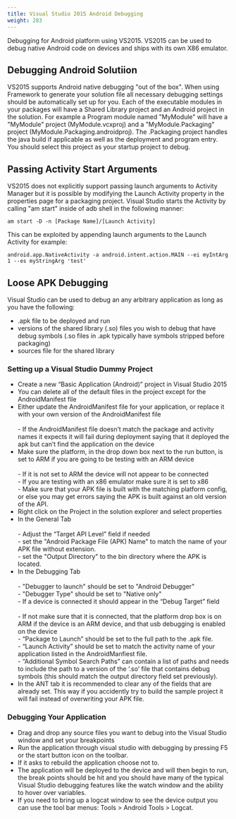 ```yaml
---
title: Visual Studio 2015 Android Debugging
weight: 283
---
```


Debugging for Android platform using VS2015. VS2015 can be used to debug native Android code on devices and ships with its own X86 emulator.

<a name="Android Solution"></a>
## Debugging Android Solutiion ##

VS2015 supports Android native debugging &quot;out of the box&quot;. When using Framework to generate your solution file all necessary debugging settings should be
automatically set up for you. Each of the executable modules in your packages will have a Shared Library project and an Android project in the solution.
For example a Program module named &quot;MyModule&quot; will have a &quot;MyModule&quot; project (MyModule.vcxproj) and a &quot;MyModule.Packaging&quot; project (MyModule.Packaging.androidproj).
The .Packaging project handles the java build if applicable as well as the deployment and program entry. You should select this project as your startup project to
debug.

<a name="Activity Arguments"></a>
## Passing Activity Start Arguments ##

VS2015 does not explicitly support passing launch arguments to Activity Manager but it is possible by modifying the Launch Activity property in the properties
page for a packaging project. Visual Studio starts the Activity by calling &quot;am start&quot; inside of adb shell in the following manner:


```
am start -D -n [Package Name]/[Launch Activity]
```
This can be exploited by appending launch arguments to the Launch Activity for example:


```
android.app.NativeActivity -a android.intent.action.MAIN --ei myIntArg 1 --es myStringArg 'test'
```
<a name="APK Debugging"></a>
## Loose APK Debugging ##

Visual Studio can be used to debug an any arbitrary application as long as you have the following:

 - .apk file to be deployed and run
 - versions of the shared library (.so) files you wish to debug that have debug symbols (.so files in .apk typically have symbols stripped before packaging)
 - sources file for the shared library

<a name="Dummy Project"></a>
### Setting up a Visual Studio Dummy Project ###

 - Create a new “Basic Application (Android)” project in Visual Studio 2015
 - You can delete all of the default files in the project except for the AndroidManifest file
 - Either update the AndroidManifest file for your application, or replace it with your own version of the AndroidManifest file<br><br>  - If the AndroidManifest file doesn’t match the package and activity names it expects it will fail during deployment saying that it deployed the apk but can’t find the application on the device
 - Make sure the platform, in the drop down box next to the run button, is set to ARM if you are going to be testing with an ARM device<br><br>  - If it is not set to ARM the device will not appear to be connected<br>  - If you are testing with an x86 emulator make sure it is set to x86<br>  - Make sure that your APK file is built with the matching platform config, or else you may get errors saying the APK is built against an old version of the API.
 - Right click on the Project in the solution explorer and select properties
 - In the General Tab<br><br>  - Adjust the “Target API Level” field if needed<br>  - set the &quot;Android Package File (APK) Name&quot; to match the name of your APK file without extension.<br>  - set the &quot;Output Directory&quot; to the bin directory where the APK is located.
 - In the Debugging Tab<br><br>  - &quot;Debugger to launch&quot; should be set to &quot;Android Debugger&quot;<br>  - &quot;Debugger Type&quot; should be set to &quot;Native only&quot;<br>  - If a device is connected it should appear in the “Debug Target” field<br><br>   - If not make sure that it is connected, that the platform drop box is on ARM if the device is an ARM device, and that usb debugging is enabled on the device<br>  - “Package to Launch” should be set to the full path to the .apk file.<br>  - “Launch Activity” should be set to match the activity name of your application listed in the AndroidManfiest file.<br>  - “Additional Symbol Search Paths” can contain a list of paths and needs to include the path to a version of the ‘.so’ file that contains debug symbols (this should match the output directory field set previously).
 - In the ANT tab it is recommended to clear any of the fields that are already set. This way if you accidently try to build the sample project it will fail instead of overwriting your APK file.

### Debugging Your Application ###

 - Drag and drop any source files you want to debug into the Visual Studio window and set your breakpoints
 - Run the application through visual studio with debugging by pressing F5 or the start button icon on the toolbar.
 - If it asks to rebuild the application choose not to.
 - The application will be deployed to the device and will then begin to run, the break points should be hit and you should have many of the typical Visual Studio debugging features like the watch window and the ability to hover over variables.
 - If you need to bring up a logcat window to see the device output you can use the tool bar menus: Tools &gt; Android Tools &gt; Logcat.

